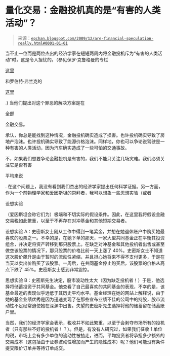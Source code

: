<!--yml

分类：未分类

日期：2024-05-12 19:06:02

-->

# 量化交易：金融投机真的是“有害的人类活动”？

> 来源：[`epchan.blogspot.com/2009/12/are-financial-speculation-really.html#0001-01-01`](http://epchan.blogspot.com/2009/12/are-financial-speculation-really.html#0001-01-01)

当不止一位而是两位杰出的经济学家在短短两周内将金融投机斥为“有害的人类活动”时，这是令人担忧的。（参见保罗·克鲁格曼的专栏

[这里](http://www.nytimes.com/2009/11/27/opinion/27krugman.html)

和罗伯特·弗兰克的

[这里](http://www.nytimes.com/2009/12/06/business/economy/06view.html?ref=business)

.) 当他们提出对这个罪恶的解决方案是在

全部

金融交易。

承认，你总是能找到这种情况，金融投机确实造成了损害。也许投机确实导致了房地产泡沫。也许投机确实导致了能源价格泡沫。同样地，你也可以争论说驾驶是一种有害的人类活动，因为汽车确实造成了一些可怕的交通事故。

不，如果我们想要争论金融投机是有害的，我们不能只关注几场灾难。我们必须关注它是否有害

平均来说

. 在这个问题上，我没有看到我们杰出的经济学家提出任何科学证据。另一方面，作为一个前物理学家和爱因斯坦的崇拜者，我可以想象一些思想实验（或者

设想实验

（爱因斯坦会称它们为）极端和不切实际的假设条件。因此，在这里我将假设金融交易税如此繁重，以至于不再存在对冲基金和其他短期交易者。

设想实验 A：史密斯女士刚从工作中得到一笔奖金，并想在她退休账户中购买她最喜欢的股票之一。不幸的是，在她下单的那天，一家大型共同基金正在平衡其投资组合，并决定将资产转移到那只股票上。在缺乏对冲基金和其他投机者出售或甚至做空该股票的情况下，那只股票的价格比前一天上涨了 40%。史密斯女士不知道这次股价飙升是由于暂时的流动性紧缩，并且担心她将来不得不支付更多，于是在当天以卖出价购买了该股票。一周后，在共同基金停止购买后，该股票的价格从高点下跌了 45%。史密斯女士感到非常震惊。

思想实验 B：史密斯先生决定，股市波动性太大（因为缺乏投机者！）于是，他选择将储蓄投资于共同基金。他查看了自己最喜欢的共同基金的表现，不幸的是，该基金最近的表现似乎远低于其历史平均水平。基金经理在她的网站上解释说，由于她的基金业绩优秀是因为迅速变现了在那些宣布业绩不佳的公司中的持股，股市流动性不足经常迫使她在深渊中出售。失望的史密斯先生选择将他的储蓄留在储蓄账户里。

当然，我们的经济学家会表示，税收并不如此繁重，以至于会剥夺市场所有的投机者（只有那些不好的投机者！？）。但是，有没有人研究过，如果我们征收 1 单位的税，市场上会有多少单位的流动性被抽走，进而，平均投资者将承担多少额外的交易成本（这包括由于证券波动性增加而产生的隐性成本）呢？他们可能没有条件提交限价订单并等待订单成交。
